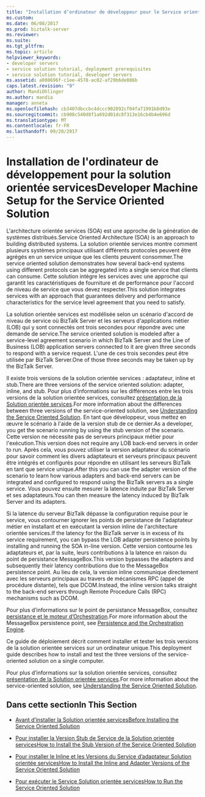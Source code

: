 ```yaml
---
title: "Installation d’ordinateur de développeur pour le Service orienté solutions | Documents Microsoft"
ms.custom: 
ms.date: 06/08/2017
ms.prod: biztalk-server
ms.reviewer: 
ms.suite: 
ms.tgt_pltfrm: 
ms.topic: article
helpviewer_keywords:
- developer servers
- service solution tutorial, deployment prerequisites
- service solution tutorial, developer servers
ms.assetid: a088696f-c1ee-4578-ac02-af29b6de086b
caps.latest.revision: "9"
author: MandiOhlinger
ms.author: mandia
manager: anneta
ms.openlocfilehash: cb3407dbccbc4dccc902892cf04fa71991b8d93e
ms.sourcegitcommit: cb908c540d8f1a692d01dc8f313e16cb4b4e696d
ms.translationtype: MT
ms.contentlocale: fr-FR
ms.lasthandoff: 09/20/2017
---
```

# <a name="developer-machine-setup-for-the-service-oriented-solution"></a><span data-ttu-id="907c0-102">Installation de l'ordinateur de développement pour la solution orientée services</span><span class="sxs-lookup"><span data-stu-id="907c0-102">Developer Machine Setup for the Service Oriented Solution</span></span>
<span data-ttu-id="907c0-103">L'architecture orientée services (SOA) est une approche de la génération de systèmes distribués.</span><span class="sxs-lookup"><span data-stu-id="907c0-103">Service Oriented Architecture (SOA) is an approach to building distributed systems.</span></span> <span data-ttu-id="907c0-104">La solution orientée services montre comment plusieurs systèmes principaux utilisant différents protocoles peuvent être agrégés en un service unique que les clients peuvent consommer.</span><span class="sxs-lookup"><span data-stu-id="907c0-104">The service oriented solution demonstrates how several back-end systems using different protocols can be aggregated into a single service that clients can consume.</span></span> <span data-ttu-id="907c0-105">Cette solution intègre les services avec une approche qui garantit les caractéristiques de fourniture et de performance pour l'accord de niveau de service que vous devez respecter.</span><span class="sxs-lookup"><span data-stu-id="907c0-105">This solution integrates services with an approach that guarantees delivery and performance characteristics for the service level agreement that you need to satisfy.</span></span>  
  
 <span data-ttu-id="907c0-106">La solution orientée services est modélisée selon un scénario d'accord de niveau de service où BizTalk Server et les serveurs d'applications métier (LOB) qui y sont connectés ont trois secondes pour répondre avec une demande de service.</span><span class="sxs-lookup"><span data-stu-id="907c0-106">The service oriented solution is modeled after a service-level agreement scenario in which BizTalk Server and the Line of Business (LOB) application servers connected to it are given three seconds to respond with a service request.</span></span> <span data-ttu-id="907c0-107">L'une de ces trois secondes peut être utilisée par BizTalk Server.</span><span class="sxs-lookup"><span data-stu-id="907c0-107">One of those three seconds may be taken up by the BizTalk Server.</span></span>  
  
 <span data-ttu-id="907c0-108">Il existe trois versions de la solution orientée services : adaptateur, inline et stub.</span><span class="sxs-lookup"><span data-stu-id="907c0-108">There are three versions of the service oriented solution: adapter, inline, and stub.</span></span> <span data-ttu-id="907c0-109">Pour plus d’informations sur les différences entre les trois versions de la solution orientée services, consultez [présentation de la Solution orientée services](../core/understanding-the-service-oriented-solution.md).</span><span class="sxs-lookup"><span data-stu-id="907c0-109">For more information about the differences between three versions of the service-oriented solution, see [Understanding the Service Oriented Solution](../core/understanding-the-service-oriented-solution.md).</span></span> <span data-ttu-id="907c0-110">En tant que développeur, vous mettez en œuvre le scénario à l'aide de la version stub de ce dernier.</span><span class="sxs-lookup"><span data-stu-id="907c0-110">As a developer, you get the scenario running by using the stub version of the scenario.</span></span> <span data-ttu-id="907c0-111">Cette version ne nécessite pas de serveurs principaux métier pour l'exécution.</span><span class="sxs-lookup"><span data-stu-id="907c0-111">This version does not require any LOB back-end servers in order to run.</span></span> <span data-ttu-id="907c0-112">Après cela, vous pouvez utiliser la version adaptateur du scénario pour savoir comment les divers adaptateurs et serveurs principaux peuvent être intégrés et configurés pour répondre en utilisant les serveurs BizTalk en tant que service unique.</span><span class="sxs-lookup"><span data-stu-id="907c0-112">After this you can use the adapter version of the scenario to learn how various adapters and back-end servers can be integrated and configured to respond using the BizTalk servers as a single service.</span></span> <span data-ttu-id="907c0-113">Vous pouvez ensuite mesurer la latence induite par BizTalk Server et ses adaptateurs.</span><span class="sxs-lookup"><span data-stu-id="907c0-113">You can then measure the latency induced by BizTalk Server and its adapters.</span></span>  
  
 <span data-ttu-id="907c0-114">Si la latence du serveur BizTalk dépasse la configuration requise pour le service, vous contourner ignorer les points de persistance de l'adaptateur métier en installant et en exécutant la version inline de l'architecture orientée services.</span><span class="sxs-lookup"><span data-stu-id="907c0-114">If the latency for the BizTalk server is in excess of its service requirement, you can bypass the LOB adapter persistence points by installing and running the SOA in-line version.</span></span> <span data-ttu-id="907c0-115">Cette version contourne les adaptateurs et, par la suite, leurs contributions à la latence en raison du point de persistance MessageBox.</span><span class="sxs-lookup"><span data-stu-id="907c0-115">This version bypasses the adapters and subsequently their latency contributions due to the MessageBox persistence point.</span></span> <span data-ttu-id="907c0-116">Au lieu de cela, la version inline communique directement avec les serveurs principaux au travers de mécanismes RPC (appel de procédure distante), tels que DCOM.</span><span class="sxs-lookup"><span data-stu-id="907c0-116">Instead, the inline version talks straight to the back-end servers through Remote Procedure Calls (RPC) mechanisms such as DCOM.</span></span>  
  
 <span data-ttu-id="907c0-117">Pour plus d’informations sur le point de persistance MessageBox, consultez [persistance et le moteur d’Orchestration](../core/persistence-and-the-orchestration-engine.md).</span><span class="sxs-lookup"><span data-stu-id="907c0-117">For more information about the MessageBox persistence point, see [Persistence and the Orchestration Engine](../core/persistence-and-the-orchestration-engine.md).</span></span>  
  
 <span data-ttu-id="907c0-118">Ce guide de déploiement décrit comment installer et tester les trois versions de la solution orientée services sur un ordinateur unique.</span><span class="sxs-lookup"><span data-stu-id="907c0-118">This deployment guide describes how to install and test the three versions of the service-oriented solution on a single computer.</span></span>  
  
 <span data-ttu-id="907c0-119">Pour plus d’informations sur la solution orientée services, consultez [présentation de la Solution orientée services](../core/understanding-the-service-oriented-solution.md).</span><span class="sxs-lookup"><span data-stu-id="907c0-119">For more information about the service-oriented solution, see [Understanding the Service Oriented Solution](../core/understanding-the-service-oriented-solution.md).</span></span>  
  
## <a name="in-this-section"></a><span data-ttu-id="907c0-120">Dans cette section</span><span class="sxs-lookup"><span data-stu-id="907c0-120">In This Section</span></span>  
  
-   [<span data-ttu-id="907c0-121">Avant d’installer la Solution orientée services</span><span class="sxs-lookup"><span data-stu-id="907c0-121">Before Installing the Service Oriented Solution</span></span>](../core/before-installing-the-service-oriented-solution.md)  
  
-   [<span data-ttu-id="907c0-122">Pour installer la Version Stub de Service de la Solution orientée services</span><span class="sxs-lookup"><span data-stu-id="907c0-122">How to Install the Stub Version of the Service Oriented Solution</span></span>](../core/how-to-install-the-stub-version-of-the-service-oriented-solution.md)  
  
-   [<span data-ttu-id="907c0-123">Pour installer le Inline et les Versions du Service d’adaptateur Solution orientée services</span><span class="sxs-lookup"><span data-stu-id="907c0-123">How to Install the Inline and Adapter Versions of the Service Oriented Solution</span></span>](../core/how-to-install-the-inline-and-adapter-versions-of-the-service-oriented-solution.md)  
  
-   [<span data-ttu-id="907c0-124">Pour exécuter le Service Solution orientée services</span><span class="sxs-lookup"><span data-stu-id="907c0-124">How to Run the Service Oriented Solution</span></span>](../core/how-to-run-the-service-oriented-solution.md)